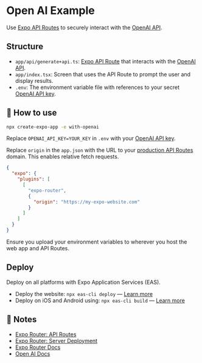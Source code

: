 # Open AI Example

Use [Expo API Routes](https://docs.expo.dev/router/reference/api-routes/) to securely interact with the [OpenAI API](https://platform.openai.com/docs/introduction).

## Structure

- `app/api/generate+api.ts`: [Expo API Route](https://docs.expo.dev/router/reference/api-routes/) that interacts with the [OpenAI API](https://platform.openai.com/docs/introduction).
- `app/index.tsx`: Screen that uses the API Route to prompt the user and display results.
- `.env`: The environment variable file with references to your secret [OpenAI API key](https://platform.openai.com/api-keys).

## 🚀 How to use

```sh
npx create-expo-app -e with-openai
```

Replace `OPENAI_API_KEY=YOUR_KEY` in `.env` with your [OpenAI API key](https://platform.openai.com/api-keys).

Replace `origin` in the `app.json` with the URL to your [production API Routes](https://docs.expo.dev/router/reference/api-routes/#deployment) domain. This enables relative fetch requests.

```json
{
  "expo": {
    "plugins": [
      [
        "expo-router",
        {
          "origin": "https://my-expo-website.com"
        }
      ]
    ]
  }
}
```

Ensure you upload your environment variables to wherever you host the web app and API Routes.

## Deploy

Deploy on all platforms with Expo Application Services (EAS).

- Deploy the website: `npx eas-cli deploy` — [Learn more](https://docs.expo.dev/eas/hosting/get-started/)
- Deploy on iOS and Android using: `npx eas-cli build` — [Learn more](https://expo.dev/eas)

## 📝 Notes

- [Expo Router: API Routes](https://docs.expo.dev/router/reference/api-routes/)
- [Expo Router: Server Deployment](https://docs.expo.dev/router/reference/api-routes/#deployment)
- [Expo Router Docs](https://docs.expo.dev/router/introduction/)
- [Open AI Docs](https://platform.openai.com/docs/introduction)
